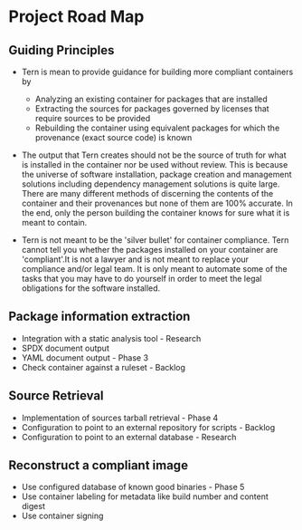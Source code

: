 # Project Road Map

## Guiding Principles

* Tern is mean to provide guidance for building more compliant containers by
  * Analyzing an existing container for packages that are installed
  * Extracting the sources for packages governed by licenses that require sources to be provided
  * Rebuilding the container using equivalent packages for which the provenance (exact source code) is known

* The output that Tern creates should not be the source of truth for what is installed in the container nor be used without review. This is because the universe of software installation, package creation and management solutions including dependency management solutions is quite large. There are many different methods of discerning the contents of the container and their provenances but none of them are 100% accurate. In the end, only the person building the container knows for sure what it is meant to contain.

* Tern is not meant to be the 'silver bullet' for container compliance. Tern cannot tell you whether the packages installed on your container are 'compliant'.It is not a lawyer and is not meant to replace your compliance and/or legal team. It is only meant to automate some of the tasks that you may have to do yourself in order to meet the legal obligations for the software installed.

## Package information extraction

* Integration with a static analysis tool - Research
* SPDX document output
* YAML document output - Phase 3
* Check container against a ruleset - Backlog

## Source Retrieval

* Implementation of sources tarball retrieval - Phase 4
* Configuration to point to an external repository for scripts - Backlog
* Configuration to point to an external database - Research

## Reconstruct a compliant image

* Use configured database of known good binaries - Phase 5
* Use container labeling for metadata like build number and content digest
* Use container signing
